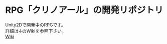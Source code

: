 # RPG「クリノアール」の開発リポジトリ
Unity2Dで開発中のRPGです。  
詳細は↓のWikiを参照下さい。  
[Wiki](https://github.com/pinkikki/crino-r/wiki)
